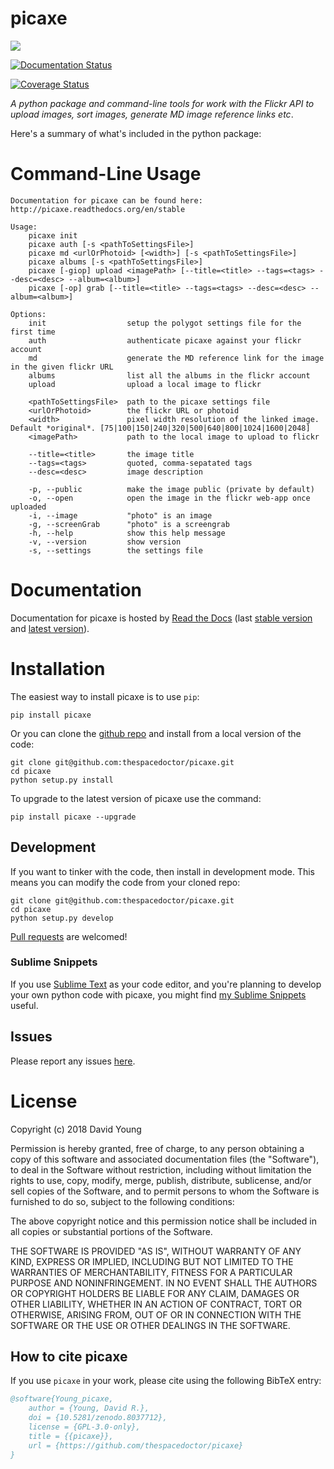 picaxe
======


[![](https://zenodo.org/badge/71790281.svg)](https://zenodo.org/badge/latestdoi/71790281) 



[![Documentation Status](https://readthedocs.org/projects/picaxe/badge/)](http://picaxe.readthedocs.io/en/latest/?badge)

[![Coverage Status](https://cdn.jsdelivr.net/gh/thespacedoctor/picaxe@master/coverage.svg)](https://cdn.jsdelivr.net/gh/thespacedoctor/picaxe@master/htmlcov/index.html)

*A python package and command-line tools for work with the Flickr API to
upload images, sort images, generate MD image reference links etc*.

Here's a summary of what's included in the python package:

Command-Line Usage
==================

    Documentation for picaxe can be found here: http://picaxe.readthedocs.org/en/stable

    Usage:
        picaxe init
        picaxe auth [-s <pathToSettingsFile>]
        picaxe md <urlOrPhotoid> [<width>] [-s <pathToSettingsFile>]
        picaxe albums [-s <pathToSettingsFile>]
        picaxe [-giop] upload <imagePath> [--title=<title> --tags=<tags> --desc=<desc> --album=<album>]
        picaxe [-op] grab [--title=<title> --tags=<tags> --desc=<desc> --album=<album>]

    Options:
        init                  setup the polygot settings file for the first time
        auth                  authenticate picaxe against your flickr account
        md                    generate the MD reference link for the image in the given flickr URL
        albums                list all the albums in the flickr account
        upload                upload a local image to flickr

        <pathToSettingsFile>  path to the picaxe settings file
        <urlOrPhotoid>        the flickr URL or photoid
        <width>               pixel width resolution of the linked image. Default *original*. [75|100|150|240|320|500|640|800|1024|1600|2048]
        <imagePath>           path to the local image to upload to flickr

        --title=<title>       the image title
        --tags=<tags>         quoted, comma-sepatated tags
        --desc=<desc>         image description

        -p, --public          make the image public (private by default)
        -o, --open            open the image in the flickr web-app once uploaded
        -i, --image           "photo" is an image
        -g, --screenGrab      "photo" is a screengrab
        -h, --help            show this help message
        -v, --version         show version
        -s, --settings        the settings file

Documentation
=============

Documentation for picaxe is hosted by [Read the
Docs](http://picaxe.readthedocs.org/en/stable/) (last [stable
version](http://picaxe.readthedocs.org/en/stable/) and [latest
version](http://picaxe.readthedocs.org/en/latest/)).

Installation
============

The easiest way to install picaxe is to use `pip`:

    pip install picaxe

Or you can clone the [github
repo](https://github.com/thespacedoctor/picaxe) and install from a local
version of the code:

    git clone git@github.com:thespacedoctor/picaxe.git
    cd picaxe
    python setup.py install

To upgrade to the latest version of picaxe use the command:

    pip install picaxe --upgrade

Development
-----------

If you want to tinker with the code, then install in development mode.
This means you can modify the code from your cloned repo:

    git clone git@github.com:thespacedoctor/picaxe.git
    cd picaxe
    python setup.py develop

[Pull requests](https://github.com/thespacedoctor/picaxe/pulls) are
welcomed!

### Sublime Snippets

If you use [Sublime Text](https://www.sublimetext.com/) as your code
editor, and you're planning to develop your own python code with picaxe,
you might find [my Sublime
Snippets](https://github.com/thespacedoctor/picaxe-Sublime-Snippets)
useful.

Issues
------

Please report any issues
[here](https://github.com/thespacedoctor/picaxe/issues).

License
=======

Copyright (c) 2018 David Young

Permission is hereby granted, free of charge, to any person obtaining a
copy of this software and associated documentation files (the
"Software"), to deal in the Software without restriction, including
without limitation the rights to use, copy, modify, merge, publish,
distribute, sublicense, and/or sell copies of the Software, and to
permit persons to whom the Software is furnished to do so, subject to
the following conditions:

The above copyright notice and this permission notice shall be included
in all copies or substantial portions of the Software.

THE SOFTWARE IS PROVIDED "AS IS", WITHOUT WARRANTY OF ANY KIND, EXPRESS
OR IMPLIED, INCLUDING BUT NOT LIMITED TO THE WARRANTIES OF
MERCHANTABILITY, FITNESS FOR A PARTICULAR PURPOSE AND NONINFRINGEMENT.
IN NO EVENT SHALL THE AUTHORS OR COPYRIGHT HOLDERS BE LIABLE FOR ANY
CLAIM, DAMAGES OR OTHER LIABILITY, WHETHER IN AN ACTION OF CONTRACT,
TORT OR OTHERWISE, ARISING FROM, OUT OF OR IN CONNECTION WITH THE
SOFTWARE OR THE USE OR OTHER DEALINGS IN THE SOFTWARE.


## How to cite picaxe

If you use `picaxe` in your work, please cite using the following BibTeX entry: 

```bibtex
@software{Young_picaxe,
    author = {Young, David R.},
    doi = {10.5281/zenodo.8037712},
    license = {GPL-3.0-only},
    title = {{picaxe}},
    url = {https://github.com/thespacedoctor/picaxe}
}
```
 
